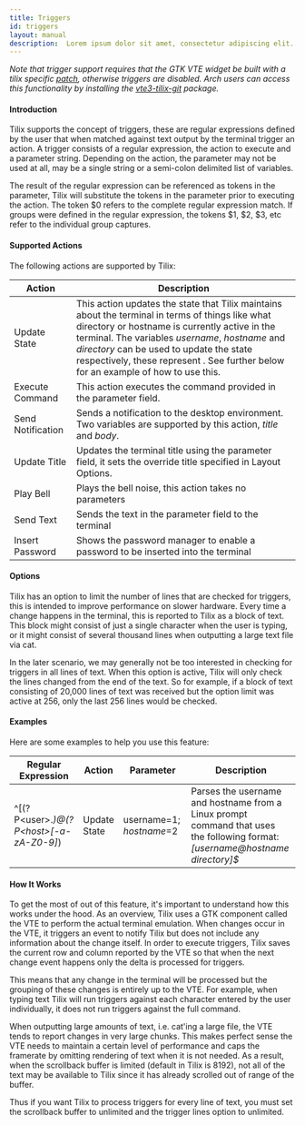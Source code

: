```yaml
---
title: Triggers
id: triggers
layout: manual
description:  Lorem ipsum dolor sit amet, consectetur adipiscing elit. In lacinia finibus ullamcorper. Fusce dictum sagittis eros nec interdum. Ut et posuere leo. Morbi at augue quis augue convallis euismod ac et dui. 
---
```

*Note that trigger support requires that the GTK VTE widget be built with a tilix specific [patch](https://github.com/gnunn1/tilix/blob/master/experimental/vte/alternate-screen.patch), otherwise triggers are disabled. Arch users can access this functionality by installing the [vte3-tilix-git](https://aur.archlinux.org/packages/vte3-tilix-git) package.*

#### Introduction

Tilix supports the concept of triggers, these are regular expressions defined by the user that when matched against text output by the terminal trigger an action. A trigger consists of a regular expression, the action to execute and a parameter string. Depending on the action, the parameter may not be used at all, may be a single string or a semi-colon delimited list of variables.

The result of the regular expression can be referenced as tokens in the parameter, Tilix will substitute the tokens in the parameter prior to executing the action. The token $0 refers to the complete regular expression match. If groups were defined in the regular expression, the tokens $1, $2, $3, etc refer to the individual group captures.

#### Supported Actions

The following actions are supported by Tilix:

Action | Description
-------|------------
Update State | This action updates the state that Tilix maintains about the terminal in terms of things like what directory or hostname is currently active in the terminal. The variables *username*, *hostname* and *directory* can be used to update the state respectively, these represent . See further below for an example of how to use this.
Execute Command | This action executes the command provided in the parameter field.
Send Notification | Sends a notification to the desktop environment. Two variables are supported by this action, *title* and *body*.
Update Title | Updates the terminal title using the parameter field, it sets the override title specified in Layout Options.
Play Bell | Plays the bell noise, this action takes no parameters
Send Text | Sends the text in the parameter field to the terminal
Insert Password | Shows the password manager to enable a password to be inserted into the terminal

#### Options

Tilix has an option to limit the number of lines that are checked for triggers, this is intended to improve performance on slower hardware. Every time a change happens in the terminal, this is reported to Tilix as a block of text. This block might consist of just a single character when the user is typing, or it might consist of several thousand lines when outputting a large text file via cat.

In the later scenario, we may generally not be too interested in checking for triggers in all lines of text. When this option is active, Tilix will only check the lines changed from the end of the text. So for example, if a block of text consisting of 20,000 lines of text was received but the option limit was active at 256, only the last 256 lines would be checked.

#### Examples

Here are some examples to help you use this feature:

Regular Expression | Action | Parameter | Description
-------------------|--------|-----------|------------
^\[(?P&lt;user>.*)@(?P&lt;host>[-a-zA-Z0-9]*) | Update State | username=$1;hostname=$2 | Parses the username and hostname from a Linux prompt command that uses the following format: *[username@hostname directory]$*

#### How It Works

To get the most of out of this feature, it's important to understand how this works under the hood. As an overview, Tilix uses a GTK component called the VTE to perform the actual terminal emulation. When changes occur in the VTE, it triggers an event to notify Tilix but does not include any information about the change itself. In order to execute triggers, Tilix saves the current row and column reported by the VTE so that when the next change event happens only the delta is processed for triggers.

This means that any change in the terminal will be processed but the grouping of these changes is entirely up to the VTE. For example, when typing text Tilix will run triggers against each character entered by the user individually, it does not run triggers against the full command. 

When outputting large amounts of text, i.e. cat'ing a large file, the VTE tends to report changes in very large chunks. This makes perfect sense the VTE needs to maintain a certain level of performance and caps the framerate by omitting rendering of text when it is not needed. As a result, when the scrollback buffer is limited (default in Tilix is 8192), not all of the text may be available to Tilix since it has already scrolled out of range of the buffer.

Thus if you want Tilix to process triggers for every line of text, you must set the scrollback buffer to unlimited and the trigger lines option to unlimited.

